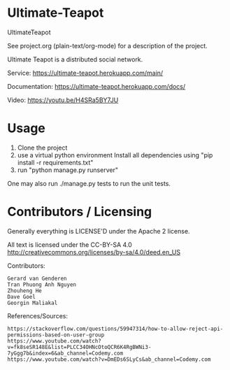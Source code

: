 # Ultimate-Teapot
UltimateTeapot

See project.org (plain-text/org-mode) for a description of the project.

Ultimate Teapot is a distributed social network.

Service: https://ultimate-teapot.herokuapp.com/main/

Documentation: https://ultimate-teapot.herokuapp.com/docs/

Video: https://youtu.be/H4SRa5BY7JU


Usage
=====
1. Clone the project 
2. use a virtual python environment Install all dependencies using "pip install -r requirements.txt" 
3. run "python manage.py runserver"

One may also run ./manage.py tests to run the unit tests.


Contributors / Licensing
========================

Generally everything is LICENSE'D under the Apache 2 license.

All text is licensed under the CC-BY-SA 4.0 http://creativecommons.org/licenses/by-sa/4.0/deed.en_US

Contributors:

    Gerard van Genderen
    Tran Phuong Anh Nguyen
    Zhouheng He
    Dave Goel
    Georgin Maliakal
    
References/Sources: 
    
    https://stackoverflow.com/questions/59947314/how-to-allow-reject-api-permissions-based-on-user-group
    https://www.youtube.com/watch?v=fk8seSR148E&list=PLCC34OHNcOtoQCR6K4RgBWNi3-7yGgg7b&index=6&ab_channel=Codemy.com
    https://www.youtube.com/watch?v=DmEDs6SLyCs&ab_channel=Codemy.com
